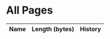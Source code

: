 # All Pages

<section>
  <table>
    <thead><tr>
      <th data-sort-default>Name</th>
      <th class="text-end">Length (bytes)</th>
      <th class="text-center">History</th>
    </tr></thead>
    <tbody></tbody>
  </table>
</section>

<script src="https://cdnjs.cloudflare.com/ajax/libs/tablesort/5.2.1/tablesort.min.js"></script>
<script>
  let tbody = document.querySelector('tbody');
  fetch('https://api.github.com/repos/aaboyles/aaboyles.github.io/contents/pages').then(r => r.json()).then(d => {
    let files = d.filter(file => file.name.substring(file.name.length - 3) == '.md');
    files.forEach(file => {
      let tr = document.createElement('tr');
      tr.innerHTML = `
      <td><a href="?q=${file.path}">${titleize(file.name)}</a></td>
      <td class="text-end" data-sort="${file.size}">${file.size.toLocaleString()}</td>
      <td class="text-center"><a href="${file.html_url.replace('blob', 'commits')}">History</a>`;
      tbody.append(tr);
    });
  });

  function titleize(str){
    let output = str
      .substring(0, str.length - 3)
      .split('-')
      .map(word => word[0].toUpperCase() + word.substring(1))
      .join(' ');
    return output;
  }

  new Tablesort(document.querySelector('table'));
</script>
